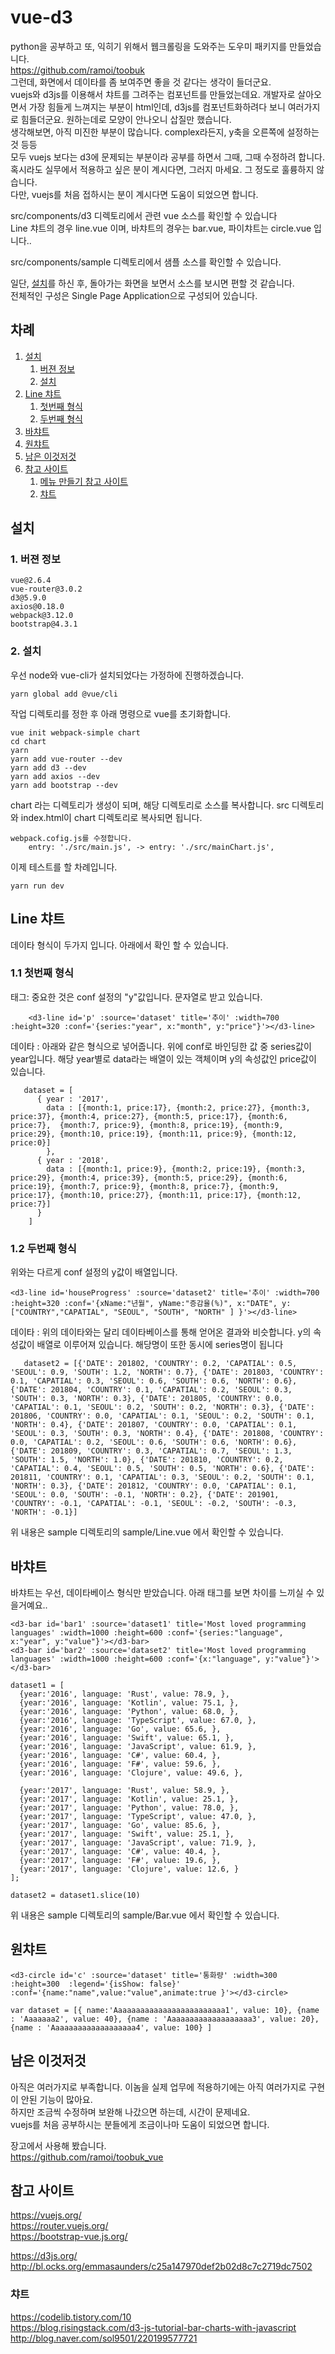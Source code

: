 # vue-d3
python을 공부하고 또, 익히기 위해서 웹크롤링을 도와주는 도우미 패키지를 만들었습니다.  
https://github.com/ramoi/toobuk  
그런데, 화면에서 데이타를 좀 보여주면 좋을 것 같다는 생각이 들더군요.  
vuejs와 d3js를 이용해서 챠트를 그려주는 컴포넌트를 만들었는데요. 개발자로 살아오면서 가장 힘들게 느껴지는 부분이 html인데, d3js를 컴포넌트화하려다 보니 여러가지로 힘들더군요. 원하는데로 모양이 안나오니 삽질만 했습니다.  
생각해보면, 아직 미진한 부분이 많습니다. complex라든지, y축을 오른쪽에 설정하는 것 등등  
모두 vuejs 보다는 d3에 문제되는 부분이라 공부를 하면서 그때, 그때 수정하려 합니다.  
혹시라도 실무에서 적용하고 싶은 분이 계시다면, 그러지 마세요. 그 정도로 훌륭하지 않습니다.  
다만, vuejs를 처음 접하시는 분이 계시다면 도움이 되었으면 합니다.  

src/components/d3 디렉토리에서 관련 vue 소스를 확인할 수 있습니다  
Line 챠트의 경우 line.vue 이며, 바챠트의 경우는 bar.vue, 파이챠트는 circle.vue 입니다..    
  
src/components/sample 디렉토리에서 샘플 소스를 확인할 수 있습니다.   

일단, [설치](#설치)를 하신 후, 돌아가는 화면을 보면서 소스를 보시면 편할 것 같습니다.  
전체적인 구성은 Single Page Application으로 구성되어 있습니다.  

## 차례
1. [설치 ](#설치)
	1. [버젼 정보](#1-버젼-정보)
	1. [설치](#2-설치)
1. [Line 챠트 ](#1-Line-챠트)
	1. [첫번째 형식](#11-첫번째-형식)
	1. [두번째 형식 ](#12-두번째-형식 )
1. [바챠트 ](#2-바챠트)
1. [원챠트 ](#3-원챠트)
1. [남은 이것저것](#남은-이것저것)
1. [참고 사이트 ](#참고-사이트)
	1. [메뉴 만들기 참고 사이트 ](#메뉴-만들기-참고-사이트)
	1. [챠트 ](#챠트)

## 설치 

### 1. 버젼 정보 
	vue@2.6.4
	vue-router@3.0.2
	d3@5.9.0
	axios@0.18.0
	webpack@3.12.0
	bootstrap@4.3.1

### 2. 설치 
우선 node와 vue-cli가 설치되었다는 가정하에 진행하겠습니다. 

	yarn global add @vue/cli

작업 디렉토리를 정한 후 아래 명령으로 vue를 초기화합니다.

	vue init webpack-simple chart
	cd chart
	yarn
	yarn add vue-router --dev
	yarn add d3 --dev
	yarn add axios --dev
	yarn add bootstrap --dev

chart 라는 디렉토리가 생성이 되며, 해당 디렉토리로 소스를 복사합니다.
src 디렉토리와 index.html이 chart 디렉토리로 복사되면 됩니다.

	webpack.cofig.js를 수정합니다.
		entry: './src/main.js', -> entry: './src/mainChart.js',

이제 테스트를 할 차례입니다.

	yarn run dev

## Line 챠트 
   데이타  형식이 두가지 입니다. 
   아래에서 확인 할 수 있습니다.
   
### 1.1 첫번째 형식
태그: 중요한 것은 conf 설정의 "y"값입니다. 문자열로 받고 있습니다.

		<d3-line id='p' :source='dataset' title='추이' :width=700 :height=320 :conf='{series:"year", x:"month", y:"price"}'></d3-line>

 데이타 : 아래와 같은 형식으로 넣어줍니다. 위에 conf로 바인딩한 값 중 series값이 year입니다. 
 해당 year별로 data라는 배열이 있는 객체이며 y의 속성값인 price값이 있습니다.

	   dataset = [ 
		  { year : '2017', 
			data : [{month:1, price:17}, {month:2, price:27}, {month:3, price:37}, {month:4, price:27}, {month:5, price:17}, {month:6, price:7},  {month:7, price:9}, {month:8, price:19}, {month:9, price:29}, {month:10, price:19}, {month:11, price:9}, {month:12, price:0}] 
			},
		  { year : '2018', 
			data : [{month:1, price:9}, {month:2, price:19}, {month:3, price:29}, {month:4, price:39}, {month:5, price:29}, {month:6, price:19}, {month:7, price:9}, {month:8, price:7}, {month:9, price:17}, {month:10, price:27}, {month:11, price:17}, {month:12, price:7}] 
		  }
		]
		
		
### 1.2 두번째 형식 
위와는 다르게 conf 설정의 y값이 배열입니다. 

	<d3-line id='houseProgress' :source='dataset2' title='추이' :width=700 :height=320 :conf='{xName:"년월", yName:"증감율(%)", x:"DATE", y:["COUNTRY","CAPATIAL", "SEOUL", "SOUTH", "NORTH" ] }'></d3-line>

데이타 : 위의 데이타와는 달리 데이타베이스를 통해 얻어온 결과와 비슷합니다. y의 속성값이 배열로 이루어져 있습니다. 해당명이 또한 동시에 series명이 됩니다

	   dataset2 = [{'DATE': 201802, 'COUNTRY': 0.2, 'CAPATIAL': 0.5, 'SEOUL': 0.9, 'SOUTH': 1.2, 'NORTH': 0.7}, {'DATE': 201803, 'COUNTRY': 0.1, 'CAPATIAL': 0.3, 'SEOUL': 0.6, 'SOUTH': 0.6, 'NORTH': 0.6}, {'DATE': 201804, 'COUNTRY': 0.1, 'CAPATIAL': 0.2, 'SEOUL': 0.3, 'SOUTH': 0.3, 'NORTH': 0.3}, {'DATE': 201805, 'COUNTRY': 0.0, 'CAPATIAL': 0.1, 'SEOUL': 0.2, 'SOUTH': 0.2, 'NORTH': 0.3}, {'DATE': 201806, 'COUNTRY': 0.0, 'CAPATIAL': 0.1, 'SEOUL': 0.2, 'SOUTH': 0.1, 'NORTH': 0.4}, {'DATE': 201807, 'COUNTRY': 0.0, 'CAPATIAL': 0.1, 'SEOUL': 0.3, 'SOUTH': 0.3, 'NORTH': 0.4}, {'DATE': 201808, 'COUNTRY': 0.0, 'CAPATIAL': 0.2, 'SEOUL': 0.6, 'SOUTH': 0.6, 'NORTH': 0.6}, {'DATE': 201809, 'COUNTRY': 0.3, 'CAPATIAL': 0.7, 'SEOUL': 1.3, 'SOUTH': 1.5, 'NORTH': 1.0}, {'DATE': 201810, 'COUNTRY': 0.2, 'CAPATIAL': 0.4, 'SEOUL': 0.5, 'SOUTH': 0.5, 'NORTH': 0.6}, {'DATE': 201811, 'COUNTRY': 0.1, 'CAPATIAL': 0.3, 'SEOUL': 0.2, 'SOUTH': 0.1, 'NORTH': 0.3}, {'DATE': 201812, 'COUNTRY': 0.0, 'CAPATIAL': 0.1, 'SEOUL': 0.0, 'SOUTH': -0.1, 'NORTH': 0.2}, {'DATE': 201901, 'COUNTRY': -0.1, 'CAPATIAL': -0.1, 'SEOUL': -0.2, 'SOUTH': -0.3, 'NORTH': -0.1}] 

위 내용은 sample 디렉토리의 sample/Line.vue 에서 확인할 수 있습니다.

## 바챠트 
   바챠트는 우선, 데이타베이스 형식만 받았습니다. 아래 태그를 보면 차이를 느끼실 수 있을거예요..
   
	<d3-bar id='bar1' :source='dataset1' title='Most loved programming languages' :width=1000 :height=600 :conf='{series:"language", x:"year", y:"value"}'></d3-bar>
	<d3-bar id='bar2' :source='dataset2' title='Most loved programming languages' :width=1000 :height=600 :conf='{x:"language", y:"value"}'></d3-bar>

	dataset1 = [
	  {year:'2016', language: 'Rust', value: 78.9, },
	  {year:'2016', language: 'Kotlin', value: 75.1, },
	  {year:'2016', language: 'Python', value: 68.0, },
	  {year:'2016', language: 'TypeScript', value: 67.0, },
	  {year:'2016', language: 'Go', value: 65.6, },
	  {year:'2016', language: 'Swift', value: 65.1, },
	  {year:'2016', language: 'JavaScript', value: 61.9, },
	  {year:'2016', language: 'C#', value: 60.4, },
	  {year:'2016', language: 'F#', value: 59.6, },
	  {year:'2016', language: 'Clojure', value: 49.6, },

	  {year:'2017', language: 'Rust', value: 58.9, },
	  {year:'2017', language: 'Kotlin', value: 25.1, },
	  {year:'2017', language: 'Python', value: 78.0, },
	  {year:'2017', language: 'TypeScript', value: 47.0, },
	  {year:'2017', language: 'Go', value: 85.6, },
	  {year:'2017', language: 'Swift', value: 25.1, },
	  {year:'2017', language: 'JavaScript', value: 71.9, },
	  {year:'2017', language: 'C#', value: 40.4, },
	  {year:'2017', language: 'F#', value: 19.6, },
	  {year:'2017', language: 'Clojure', value: 12.6, }
	];

	dataset2 = dataset1.slice(10)
	
위 내용은 sample 디렉토리의 sample/Bar.vue 에서 확인할 수 있습니다.

## 원챠트 
   
	<d3-circle id='c' :source='dataset' title='통화량' :width=300 :height=300  :legend='{isShow: false}' :conf='{name:"name",value:"value",animate:true }'></d3-circle>

	var dataset = [{ name:'Aaaaaaaaaaaaaaaaaaaaaaaaa1', value: 10}, {name : 'Aaaaaaa2', value: 40}, {name : 'Aaaaaaaaaaaaaaaaaaa3', value: 20}, {name : 'Aaaaaaaaaaaaaaaaaaa4', value: 100} ]

## 남은 이것저것
아직은 여러가지로 부족합니다. 이놈을 실제 업무에 적용하기에는 아직 여러가지로 구현이 안된 기능이 많아요.  
하지만 조금씩 수정하며 보완해 나갔으면 하는데, 시간이 문제네요.  
vuejs를 처음 공부하시는 분들에게 조금이나마 도움이 되었으면 합니다.  

장고에서 사용해 봤습니다.  
https://github.com/ramoi/toobuk_vue  

## 참고 사이트 
https://vuejs.org/  
https://router.vuejs.org/  
https://bootstrap-vue.js.org/

https://d3js.org/  
http://bl.ocks.org/emmasaunders/c25a147970def2b02d8c7c2719dc7502

### 챠트 
https://codelib.tistory.com/10  
https://blog.risingstack.com/d3-js-tutorial-bar-charts-with-javascript  
http://blog.naver.com/sol9501/220199577721
